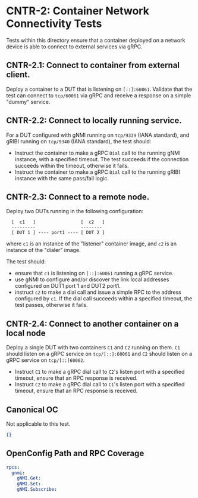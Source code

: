 # CNTR-2: Container Network Connectivity Tests

Tests within this directory ensure that a container deployed on a network
device is able to connect to external services via gRPC.

## CNTR-2.1: Connect to container from external client.

Deploy a container to a DUT that is listening on `[::]:60061`. Validate that the
test can connect to `tcp/60061` via gRPC and receive a response on a simple
"dummy" service.

## CNTR-2.2: Connect to locally running service.

For a DUT configured with gNMI running on `tcp/9339` (IANA standard), and gRIBI
running on `tcp/9340` (IANA standard), the test should:

*   Instruct the container to make a gRPC `Dial` call to the running gNMI
    instance, with a specified timeout. The test succeeds if the connection
    succeeds within the timeout, otherwise it fails.
*   Instruct the container to make a gRPC `Dial` call to the running gRIBI
    instance with the same pass/fail logic.

## CNTR-2.3: Connect to a remote node.

Deploy two DUTs running in the following configuration:

```
  [  c1   ]                 [  c2   ]
  ---------                 --------
  [ DUT 1 ] ---- port1 ---- [ DUT 2 ]
```

where `c1` is an instance of the "listener" container image, and `c2` is an
instance of the "dialer" image.

The test should:

*   ensure that `c1` is listening on `[::]:60061` running a gRPC service.
*   use gNMI to configure and/or discover the link local addresses configured on
    DUT1 port 1 and DUT2 port1.
*   instruct `c2` to make a dial call and issue a simple RPC to the address
    configured by `c1`. If the dial call succeeds within a specified timeout,
    the test passes, otherwise it fails.

## CNTR-2.4: Connect to another container on a local node

Deploy a single DUT with two containers `C1` and `C2` running on them. `C1`
should listen on a gRPC service on `tcp/[::]:60061` and `C2` should listen on a
gRPC service on `tcp/[::]60062`.

*   Instruct `C1` to make a gRPC dial call to `C2`'s listen port with a
    specified timeout, ensure that an RPC response is received.
*   Instruct `C2` to make a gRPC dial call to `C1`'s listen port with a
    specified timeout, ensure that an RPC response is received.

## Canonical OC

Not applicable to this test.

```json
{}
```

## OpenConfig Path and RPC Coverage

```yaml
rpcs:
  gnmi:
    gNMI.Get:
    gNMI.Set:
    gNMI.Subscribe:
```
